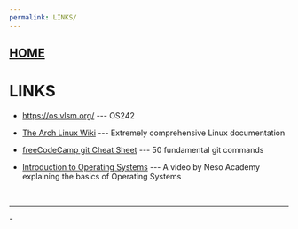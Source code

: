 ```yaml
---
permalink: LINKS/
---
```

## [HOME](../)

# LINKS

* <https://os.vlsm.org/> --- OS242
* [The Arch Linux Wiki](https://wiki.archlinux.org/title/Main_page) --- Extremely comprehensive Linux documentation

* [freeCodeCamp git Cheat Sheet](https://www.freecodecamp.org/news/git-cheat-sheet/) --- 50 fundamental git commands 

* [Introduction to Operating Systems](https://youtu.be/vBURTt97EkA?si=81_dozikeNZ9jqeJ) --- A video by Neso Academy explaining the basics of Operating Systems

<br>
<hr>-
